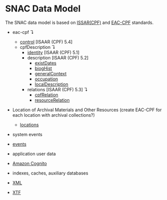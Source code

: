 # SNAC Data Model

The SNAC data model is based on
[ISSAR(CPF)](http://www.ica.org/10203/standards/isaar-cpf-international-standard-archival-authority-record-for-corporate-bodies-persons-and-families-2nd-edition.html)
and [EAC-CPF](http://eac.staatsbibliothek-berlin.de) standards.

 * eac-cpf	↴		
    * [control](https://github.com/snac-pilot/data-model/wiki/control) [ISAAR (CPF) 5.4]
    * cpfDescription	↴	
      * [identity](https://github.com/snac-pilot/data-model/wiki/identity) [ISAAR (CPF) 5.1]
      * description [ISAAR (CPF) 5.2] 
        * [existDates](https://github.com/snac-pilot/data-model/wiki/existDates)
        * [biogHist](https://github.com/snac-pilot/data-model/wiki/biogHist)
        * [generalContext](https://github.com/snac-pilot/data-model/wiki/generalContext)
        * [occupation](https://github.com/snac-pilot/data-model/wiki/occupation)
        * [localDescription](https://github.com/snac-pilot/data-model/wiki/localDescription)
      * relations [ISAAR (CPF) 5.3] ↴
        * [cpfRelation](https://github.com/snac-pilot/data-model/wiki/cpfRelation)
        * [resourceRelation](https://github.com/snac-pilot/data-model/wiki/resourceRelation)

 * Location of Archival Materials and Other Resources (create EAC-CPF for each location with archival collections?)
   * [locations](https://github.com/snac-pilot/data-model/wiki/locations)

 * system events
  * [events](https://github.com/snac-pilot/data-model/wiki/events)

 * application user data
  * [Amazon Cognito](https://github.com/snac-pilot/data-model/wiki/cognito)

 * indexes, caches, auxiliary databases
  * [XML](https://github.com/snac-pilot/data-model/wiki/xml)
  * [XTF](https://github.com/snac-pilot/xtf-reindex-queue)
